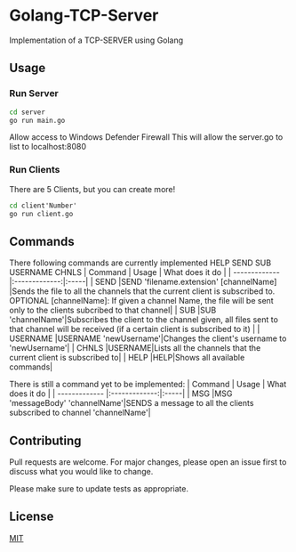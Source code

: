 # Golang-TCP-Server

Implementation of a TCP-SERVER using Golang

## Usage

### Run Server
```cmd
cd server
go run main.go
```
Allow access to Windows Defender Firewall
This will allow the server.go to list to localhost:8080

### Run Clients
There are 5 Clients, but you can create more!
```cmd
cd client'Number'
go run client.go
```

## Commands
There following commands are currently implemented HELP SEND SUB USERNAME CHNLS
| Command        | Usage           | What does it do  |
| ------------- |:-------------:|:-----|
| SEND      |SEND 'filename.extension' [channelName] |Sends the file to all the channels that the current client is subscribed to. OPTIONAL [channelName]: If given a channel Name, the file will be sent only to the clients subcribed to that channel|
| SUB      |SUB 'channelName'|Subscribes the client to the channel given, all files sent to that channel will be received (if a certain client is subscribed to it) |
| USERNAME |USERNAME 'newUsername'|Changes the client's username to 'newUsername'|
| CHNLS |USERNAME|Lists all the channels that the current client is subscribed to|
| HELP |HELP|Shows all available commands|

There is still a command yet to be implemented:
| Command        | Usage           | What does it do  |
| ------------- |:-------------:|:-----|
| MSG |MSG 'messageBody' 'channelName'|SENDS a message to all the clients subscribed to channel 'channelName'|

## Contributing
Pull requests are welcome. For major changes, please open an issue first to discuss what you would like to change.

Please make sure to update tests as appropriate.

## License
[MIT](https://choosealicense.com/licenses/mit/)
